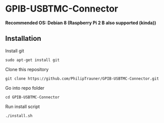 # GPIB-USBTMC-Connector
**Recommended OS: Debian 8 (Raspberry Pi 2 B also supported (kinda))**

## Installation
Install git
```
sudo apt-get install git
```
Clone this repository
```
git clone https://github.com/PhilipTrauner/GPIB-USBTMC-Connector.git
```
Go into repo folder
```
cd GPIB-USBTMC-Connector
```
Run install script
```
./install.sh
```
